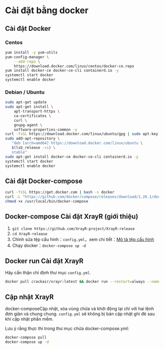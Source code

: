 # Cài đặt bằng docker

## Cài đặt Docker

### Centos

```bash
yum install -y yum-utils
yum-config-manager \
    --add-repo \
    https://download.docker.com/linux/centos/docker-ce.repo
yum install docker-ce docker-ce-cli containerd.io -y
systemctl start docker
systemctl enable docker
```

### Debian / Ubuntu

```bash
sudo apt-get update
sudo apt-get install \
    apt-transport-https \
    ca-certificates \
    curl \
    gnupg-agent \
    software-properties-common -y
curl -fsSL https://download.docker.com/linux/ubuntu/gpg | sudo apt-key add -
sudo add-apt-repository \
   "deb [arch=amd64] https://download.docker.com/linux/ubuntu \
   $(lsb_release -cs) \
   stable"
sudo apt-get install docker-ce docker-ce-cli containerd.io -y
systemctl start docker
systemctl enable docker
```

## Cài đặt Docker-compose

```bash
curl -fsSL https://get.docker.com | bash -s docker
curl -L "https://github.com/docker/compose/releases/download/1.26.1/docker-compose-$(uname -s)-$(uname -m)" -o /usr/local/bin/docker-compose
chmod +x /usr/local/bin/docker-compose
```

## Docker-compose Cài đặt XrayR \(giới thiệu\)

1. `git clone https://github.com/XrayR-project/XrayR-release`
2. `cd XrayR-release`
3. Chỉnh sửa tệp cấu hình：`config.yml`，xem chi tiết：[Mô tả tệp cấu hình](../../config-AikoXrayR/config.md)
4. Chạy docker：`docker-compose up -d`

## Docker run Cài đặt XrayR

Hãy cẩn thận chỉ định thư mục `config.yml`.

```bash
docker pull crackair/xrayr:latest && docker run --restart=always --name xrayr -d -v ${PATH_TO_CONFIG}/config.yml:/etc/XrayR/config.yml --network=host crackair/xrayr:latest
```

## Cập nhật XrayR

docker-composeCập nhật, xóa vùng chứa và khởi động lại chỉ với hai lệnh đơn giản và chung chung. `config.yml` sẽ không bị bản cập nhật ghi đè sau khi cập nhật phần mềm.

Lưu ý rằng thực thi trong thư mục chứa docker-compose.yml:

```bash
docker-compose pull
docker-compose up -d
```

